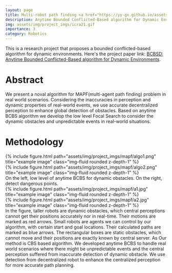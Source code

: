 ```yaml
---
layout: page
title: Multi-robot path finding <a href="https://yy-gx.github.io/assets/pdf/BCBSD__in_progress_.pdf" target="_blank" rel="noopener noreferrer" class="float-right"><i class="fas fa-file-pdf"></i></a>
description: Anytime Bounded Conflicted-Based algorithm for Dynamic Environments
img: assets/img/project_imgs/icra21.gif
importance: 3
category: Robotics
---
```



This is a research project that proposes a bounded conflicted-based algorithm for dynamic environments. Here's the project paper link: [BCBSD: Anytime Bounded Conflicted-Based algorithm for Dynamic Environments](https://yy-gx.github.io/assets/pdf/BCBSD__in_progress_.pdf).


# Abstract 
We present a noval algorithm for MAPF(multi-agent path finding) problem in real world scenarios. Considering the inaccuracies in perception and dynamic properties of real-world events, we use accurate decentralized perception to enhance global detection of obstacles. Based on anytime BCBS algorithm we develop the low level Focal Search to consider the dynamic obstacles and unpredictable events in real-world situations. 

# Methodology
<div class="row justify-content-sm-center">
    <div class="col-sm-5 mt-3 mt-md-0">
        {% include figure.html path="assets/img/project_imgs/mapf/algo1.png" title="example image" class="img-fluid rounded z-depth-1" %}
    </div>
    <div class="col-sm-5 mt-3 mt-md-0">
        {% include figure.html path="assets/img/project_imgs/mapf/algo2.png" title="example image" class="img-fluid rounded z-depth-1" %}
    </div>
</div>
<div class="caption">
    On the left, low level of anytime BCBS for dynamic obstacles. On the right, detect dangerous points.
</div>

<div class="row justify-content-sm-center">
    <div class="col-sm-5 mt-3 mt-md-0">
        {% include figure.html path="assets/img/project_imgs/mapf/a1.jpg" title="example image" class="img-fluid rounded z-depth-1" %}
    </div>
    <div class="col-sm-5 mt-3 mt-md-0">
        {% include figure.html path="assets/img/project_imgs/mapf/a2.jpg" title="example image" class="img-fluid rounded z-depth-1" %}
    </div>
</div>
<div class="caption">
    In the figure, taller robots are dynamic obstacles, which central perceptions cannot get their positions accurately nor in real-time. Their motions are marked as red arrows. Small robots are agents we can control by our algorithm, with certain start and goal locations. Their calculated paths are marked as blue arrows. The rectangular boxes are static obstacles, which cannot move and their positions are exactly known by central server. As Our method is CBS based algorithm. We developed anytime BCBS to handle real world scenarios where there might be unpredictable events and the central perception suffered from inaccurate detection of dynamic obstacle. We use detection from decentralized robot to enhance the centralized perception for more accurate path planning.
</div>


